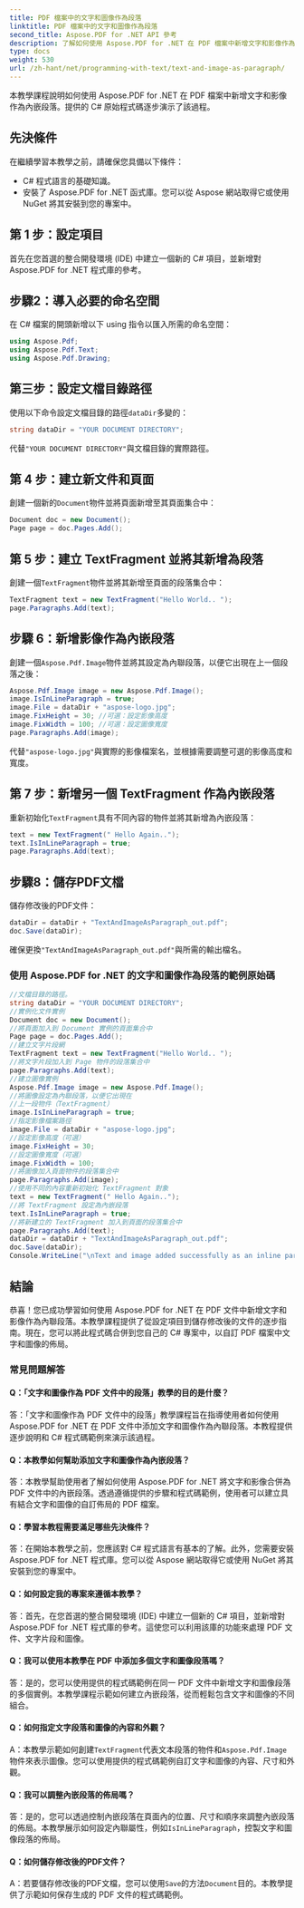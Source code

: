 ```yaml
---
title: PDF 檔案中的文字和圖像作為段落
linktitle: PDF 檔案中的文字和圖像作為段落
second_title: Aspose.PDF for .NET API 參考
description: 了解如何使用 Aspose.PDF for .NET 在 PDF 檔案中新增文字和影像作為內聯段落。
type: docs
weight: 530
url: /zh-hant/net/programming-with-text/text-and-image-as-paragraph/
---
```

本教學課程說明如何使用 Aspose.PDF for .NET 在 PDF 檔案中新增文字和影像作為內嵌段落。提供的 C# 原始程式碼逐步演示了該過程。

## 先決條件

在繼續學習本教學之前，請確保您具備以下條件：

- C# 程式語言的基礎知識。
- 安裝了 Aspose.PDF for .NET 函式庫。您可以從 Aspose 網站取得它或使用 NuGet 將其安裝到您的專案中。

## 第 1 步：設定項目

首先在您首選的整合開發環境 (IDE) 中建立一個新的 C# 項目，並新增對 Aspose.PDF for .NET 程式庫的參考。

## 步驟2：導入必要的命名空間

在 C# 檔案的開頭新增以下 using 指令以匯入所需的命名空間：

```csharp
using Aspose.Pdf;
using Aspose.Pdf.Text;
using Aspose.Pdf.Drawing;
```

## 第三步：設定文檔目錄路徑

使用以下命令設定文檔目錄的路徑`dataDir`多變的：

```csharp
string dataDir = "YOUR DOCUMENT DIRECTORY";
```

代替`"YOUR DOCUMENT DIRECTORY"`與文檔目錄的實際路徑。

## 第 4 步：建立新文件和頁面

創建一個新的`Document`物件並將頁面新增至其頁面集合中：

```csharp
Document doc = new Document();
Page page = doc.Pages.Add();
```

## 第 5 步：建立 TextFragment 並將其新增為段落

創建一個`TextFragment`物件並將其新增至頁面的段落集合中：

```csharp
TextFragment text = new TextFragment("Hello World.. ");
page.Paragraphs.Add(text);
```

## 步驟 6：新增影像作為內嵌段落

創建一個`Aspose.Pdf.Image`物件並將其設定為內聯段落，以便它出現在上一個段落之後：

```csharp
Aspose.Pdf.Image image = new Aspose.Pdf.Image();
image.IsInLineParagraph = true;
image.File = dataDir + "aspose-logo.jpg";
image.FixHeight = 30; //可選：設定影像高度
image.FixWidth = 100; //可選：設定圖像寬度
page.Paragraphs.Add(image);
```

代替`"aspose-logo.jpg"`與實際的影像檔案名，並根據需要調整可選的影像高度和寬度。

## 第 7 步：新增另一個 TextFragment 作為內嵌段落

重新初始化`TextFragment`具有不同內容的物件並將其新增為內嵌段落：

```csharp
text = new TextFragment(" Hello Again..");
text.IsInLineParagraph = true;
page.Paragraphs.Add(text);
```

## 步驟8：儲存PDF文檔

儲存修改後的PDF文件：

```csharp
dataDir = dataDir + "TextAndImageAsParagraph_out.pdf";
doc.Save(dataDir);
```

確保更換`"TextAndImageAsParagraph_out.pdf"`與所需的輸出檔名。

### 使用 Aspose.PDF for .NET 的文字和圖像作為段落的範例原始碼 
```csharp
//文檔目錄的路徑。
string dataDir = "YOUR DOCUMENT DIRECTORY";
//實例化文件實例
Document doc = new Document();
//將頁面加入到 Document 實例的頁面集合中
Page page = doc.Pages.Add();
//建立文字片段網
TextFragment text = new TextFragment("Hello World.. ");
//將文字片段加入到 Page 物件的段落集合中
page.Paragraphs.Add(text);
//建立圖像實例
Aspose.Pdf.Image image = new Aspose.Pdf.Image();
//將圖像設定為內聯段落，以便它出現在
//上一段物件（TextFragment）
image.IsInLineParagraph = true;
//指定影像檔案路徑
image.File = dataDir + "aspose-logo.jpg";
//設定影像高度（可選）
image.FixHeight = 30;
//設定圖像寬度（可選）
image.FixWidth = 100;
//將圖像加入頁面物件的段落集合中
page.Paragraphs.Add(image);
//使用不同的內容重新初始化 TextFragment 對象
text = new TextFragment(" Hello Again..");
//將 TextFragment 設定為內嵌段落
text.IsInLineParagraph = true;
//將新建立的 TextFragment 加入到頁面的段落集合中
page.Paragraphs.Add(text);
dataDir = dataDir + "TextAndImageAsParagraph_out.pdf";
doc.Save(dataDir);
Console.WriteLine("\nText and image added successfully as an inline paragraphs.\nFile saved at " + dataDir);
```

## 結論

恭喜！您已成功學習如何使用 Aspose.PDF for .NET 在 PDF 文件中新增文字和影像作為內聯段落。本教學課程提供了從設定項目到儲存修改後的文件的逐步指南。現在，您可以將此程式碼合併到您自己的 C# 專案中，以自訂 PDF 檔案中文字和圖像的佈局。

### 常見問題解答

#### Q：「文字和圖像作為 PDF 文件中的段落」教學的目的是什麼？

答：「文字和圖像作為 PDF 文件中的段落」教學課程旨在指導使用者如何使用 Aspose.PDF for .NET 在 PDF 文件中添加文字和圖像作為內聯段落。本教程提供逐步說明和 C# 程式碼範例來演示該過程。

#### Q：本教學如何幫助添加文字和圖像作為內嵌段落？

答：本教學幫助使用者了解如何使用 Aspose.PDF for .NET 將文字和影像合併為 PDF 文件中的內嵌段落。透過遵循提供的步驟和程式碼範例，使用者可以建立具有結合文字和圖像的自訂佈局的 PDF 檔案。

#### Q：學習本教程需要滿足哪些先決條件？

答：在開始本教學之前，您應該對 C# 程式語言有基本的了解。此外，您需要安裝 Aspose.PDF for .NET 程式庫。您可以從 Aspose 網站取得它或使用 NuGet 將其安裝到您的專案中。

#### Q：如何設定我的專案來遵循本教學？

答：首先，在您首選的整合開發環境 (IDE) 中建立一個新的 C# 項目，並新增對 Aspose.PDF for .NET 程式庫的參考。這使您可以利用該庫的功能來處理 PDF 文件、文字片段和圖像。

#### Q：我可以使用本教學在 PDF 中添加多個文字和圖像段落嗎？

答：是的，您可以使用提供的程式碼範例在同一 PDF 文件中新增文字和圖像段落的多個實例。本教學課程示範如何建立內嵌段落，從而輕鬆包含文字和圖像的不同組合。

#### Q：如何指定文字段落和圖像的內容和外觀？

 A：本教學示範如何創建`TextFragment`代表文本段落的物件和`Aspose.Pdf.Image`物件來表示圖像。您可以使用提供的程式碼範例自訂文字和圖像的內容、尺寸和外觀。

#### Q：我可以調整內嵌段落的佈局嗎？

答：是的，您可以透過控制內嵌段落在頁面內的位置、尺寸和順序來調整內嵌段落的佈局。本教學展示如何設定內聯屬性，例如`IsInLineParagraph`，控製文字和圖像段落的佈局。

#### Q：如何儲存修改後的PDF文件？

 A：若要儲存修改後的PDF文檔，您可以使用`Save`的方法`Document`目的。本教學提供了示範如何保存生成的 PDF 文件的程式碼範例。